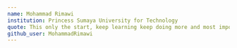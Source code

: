 ```yaml
---
name: Mohammad Rimawi
institution: Princess Sumaya University for Technology
quote: This only the start, keep learning keep doing more and most importantly keep giving back and teaching what you were once taught.
github_user: MohammadRimawi
---
```

